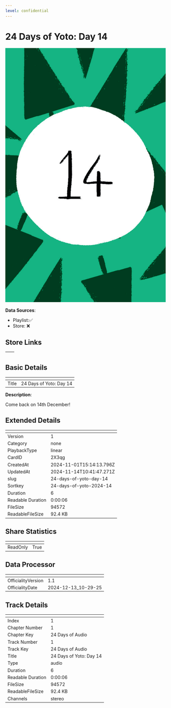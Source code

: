 ```yaml
---
level: confidential
---
```

# 24 Days of Yoto: Day 14

![card_[2X3qg].png](../../img/cards/card_[2X3qg].png)

**Data Sources**: 

- Playlist:✅
- Store: ❌


## Store Links

| <!-- --> | <!-- --> |
| - | - |


## Basic Details

| <!-- --> | <!-- --> |
| - | - |
| Title | 24 Days of Yoto: Day 14 |

**Description**:

Come back on 14th December!


## Extended Details

| <!-- --> | <!-- --> |
| - | - |
| Version | 1 |
| Category | none |
| PlaybackType | linear |
| CardID | 2X3qg |
| CreatedAt | 2024-11-01T15:14:13.796Z |
| UpdatedAt | 2024-11-14T10:41:47.271Z |
| slug | 24-days-of-yoto-day-14 |
| Sortkey | 24-days-of-yoto-2024-14 |
| Duration | 6 |
| Readable Duration | 0:00:06 |
| FileSize | 94572 |
| ReadableFileSize | 92.4 KB |


## Share Statistics

| <!-- --> | <!-- --> |
| - | - |
| ReadOnly | True |


## Data Processor

| <!-- --> | <!-- --> |
| - | - |
| OfficialityVersion | 1.1
| OfficialityDate | 2024-12-13_10-29-25


## Track Details

| <!-- --> | <!-- --> |
| - | - |
| Index | 1 |
| Chapter Number | 1 |
| Chapter Key | 24 Days of Audio |
| Track Number | 1 |
| Track Key | 24 Days of Audio |
| Title | 24 Days of Yoto: Day 14 |
| Type | audio |
| Duration | 6 |
| Readable Duration | 0:00:06 |
| FileSize | 94572 |
| ReadableFileSize | 92.4 KB |
| Channels | stereo |

